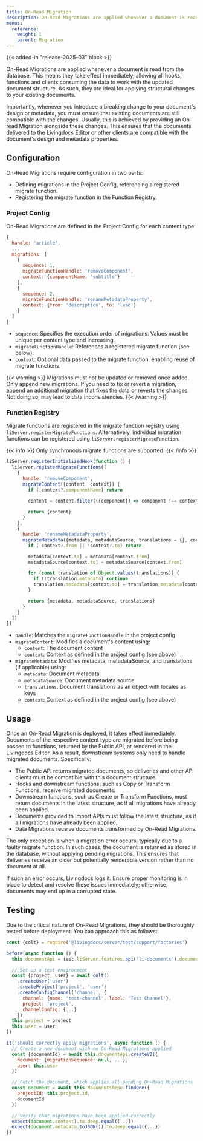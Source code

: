 ```yaml
---
title: On-Read Migration
description: On-Read Migrations are applied whenever a document is read from the database. This means they take effect immediately, allowing all hooks, functions and clients consuming the data to work with the updated document structure.
menus:
  reference:
    weight: 1
    parent: Migration
---
```


{{< added-in "release-2025-03" block >}}

On-Read Migrations are applied whenever a document is read from the database. This means they take effect immediately, allowing all hooks, functions and clients consuming the data to work with the updated document structure. As such, they are ideal for applying structural changes to your existing documents.

Importantly, whenever you introduce a breaking change to your document's design or metadata, you must ensure that existing documents are still compatible with the changes. Usually, this is achieved by providing an On-read Migration alongside these changes. This ensures that the documents delivered to the Livingdocs Editor or other clients are compatible with the document's design and metadata properties.

## Configuration

On-Read Migrations require configuration in two parts:

- Defining migrations in the Project Config, referencing a registered migrate function.
- Registering the migrate function in the Function Registry.

### Project Config

On-Read Migrations are defined in the Project Config for each content type:

```js
{
  handle: 'article',
  ...
  migrations: [
    {
      sequence: 1,
      migrateFunctionHandle: 'removeComponent',
      context: {componentName: 'subtitle'}
    },
    {
      sequence: 2,
      migrateFunctionHandle: 'renameMetadataProperty',
      context: {from: 'description', to: 'lead'}
    }
  ]
}
```

- `sequence`: Specifies the execution order of migrations. Values must be unique per content type and increasing.
- `migrateFunctionHandle`: References a registered migrate function (see below).
- `context`: Optional data passed to the migrate function, enabling reuse of migrate functions.

{{< warning >}}
Migrations must not be updated or removed once added. Only append new migrations. If you need to fix or revert a migration, append an additional migration that fixes the data or reverts the changes. Not doing so, may lead to data inconsistencies.
{{< /warning >}}

### Function Registry

Migrate functions are registered in the migrate function registry using `liServer.registerMigrateFunctions`. Alternatively, individual migration functions can be registered using `liServer.registerMigrateFunction`.

{{< info >}}
Only synchronous migrate functions are supported.
{{< /info >}}

```js
liServer.registerInitializedHook(function () {
  liServer.registerMigrateFunctions([
    {
      handle: 'removeComponent',
      migrateContent({content, context}) {
        if (!context?.componentName) return

        content = content.filter(({component}) => component !== context.componentName)

        return {content}
      }
    },
    {
      handle: 'renameMetadataProperty',
      migrateMetadata({metadata, metadataSource, translations = {}, context}) {
        if (!context?.from || !context?.to) return

        metadata[context.to] = metadata[context.from]
        metadataSource[context.to] = metadataSource[context.from]

        for (const translation of Object.values(translations)) {
          if (!translation.metadata) continue
          translation.metadata[context.to] = translation.metadata[context.from]
        }

        return {metadata, metadataSource, translations}
      }
    }
  ])
})
```

- `handle`: Matches the `migrateFunctionHandle` in the project config
- `migrateContent`: Modifies a document's content using:
  - `content`: The document content
  - `context`: Context as defined in the project config (see above)
- `migrateMetadata`: Modifies metadata, metadataSource, and translations (if applicable) using:
  - `metadata`: Document metadata
  - `metadataSource`: Document metadata source
  - `translations`: Document translations as an object with locales as keys
  - `context`: Context as defined in the project config (see above)

## Usage

Once an On-Read Migration is deployed, it takes effect immediately. Documents of the respective content type are migrated before being passed to functions, returned by the Public API, or rendered in the Livingdocs Editor. As a result, downstream systems only need to handle migrated documents. Specifically:

- The Public API returns migrated documents, so deliveries and other API clients must be compatible with this document structure.
- Hooks and downstream functions, such as Copy or Transform Functions, receive migrated documents.
- Downstream functions, such as Create or Transform Functions, must return documents in the latest structure, as if all migrations have already been applied.
- Documents provided to Import APIs must follow the latest structure, as if all migrations have already been applied.
- Data Migrations receive documents transformed by On-Read Migrations.

The only exception is when a migration error occurs, typically due to a faulty migrate function. In such cases, the document is returned as stored in the database, without applying pending migrations. This ensures that deliveries receive an older but potentially renderable version rather than no document at all.

If such an error occurs, Livingdocs logs it. Ensure proper monitoring is in place to detect and resolve these issues immediately; otherwise, documents may end up in a corrupted state.

## Testing

Due to the critical nature of On-Read Migrations, they should be thoroughly tested before deployment. You can approach this as follows:

```js
const {colt} = require('@livingdocs/server/test/support/factories')

before(async function () {
  this.documentApi = test.liServer.features.api('li-documents').document

  // Set up a test environment
  const {project, user} = await colt()
    .createUser('user')
    .createProject('project', 'user')
    .createConfigChannel('channel', {
      channel: {name: 'test-channel', label: 'Test Channel'},
      project: 'project',
      channelConfig: {...}
    })
  this.project = project
  this.user = user
})

it('should correctly apply migrations', async function () {
  // Create a new document with no On-Read Migrations applied
  const {documentId} = await this.documentApi.createV2({
    document: {migrationSequence: null, ...},
    user: this.user
  })

  // Fetch the document, which applies all pending On-Read Migrations
  const document = await this.documentsRepo.findOne({
    projectId: this.project.id,
    documentId
  })

  // Verify that migrations have been applied correctly
  expect(document.content).to.deep.equal([...])
  expect(document.metadata.toJSON()).to.deep.equal({...})
})
```